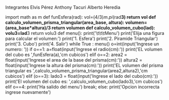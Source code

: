 Integrantes
Elvis Pérez
Anthony Tacuri
Alberto Heredia

import math as m
def funEsfera(rad):
    vol=(4/3)*m.pi*(rad**3)
    return vol
def calculo_volumen_prisma_triangular(area_base, altura):
    volumen=(area_base*altura)/3
    return volumen
def calculo_volumen_cubo(lad):
    volu3=lad**3
    return volu3
def menu():
    print('\t\t\tMenu')
    print('Elija una figura para calcular el volumen:')
    print('1. Esfera')
    print('2. Piramide Triangular')
    print('3. Cubo')
    print('4. Salir')
while True :
    menu()
    o=int(input('Ingrese un numero: '))
    if o==1:
        a=float(input('Ingrese el radio(cm):'))
        print('EL volumen del cubo es ',funEsfera(a),'cm cubicos')
    elif o==2:
        area2 = float(input('Ingrese el area de la base del prisma(cm):'))
        altura2 = float(input('Ingrese la altura del prisma(cm):'))
        print('EL volumen del prisma triangular es ',calculo_volumen_prisma_triangular(area2,altura2),'cm cubicos')
    elif (o==3):
        lado3 = float(input('Ingrese el lado del cubo(cm):'))
        print('El volumen del cubo es: ',calculo_volumen_cubo(lado3),'cm cubicos')
    elif o==4:
        print('Ha salido del menu')
        break;
    else:
        print('Opcion incorrecta ingrese nuevamente')